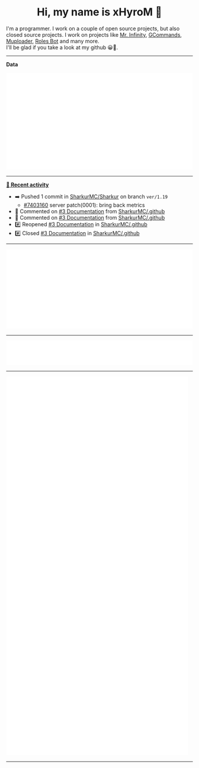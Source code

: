 <p align="center">
    <!-- <img src="https://avatars.githubusercontent.com/u/56601352" width="192" alt="hyro's pfp" /> -->
    <h1 align="center">Hi, my name is xHyroM 👋</h1>
</p>

I'm a programmer. I work on a couple of open source projects, but also closed source projects. I work on projects like [Mr. Infinity](https://discord.com/oauth2/authorize?client_id=720321585625694239&scope=bot%20applications.commands&permissions=8&redirect_uri=https://blobs.gq/imanager&prompt=consent&response_type=code), [GCommands](https://github.com/Garlic-Team/GCommands), [Muploader](https://github.com/xHyroM/Muploder), [Roles Bot](https://github.com/xHyroM/roles-bot) and many more.  
I'll be glad if you take a look at my github 😀👀.

___
**Data**

<img src="https://github.com/xHyroM/xHyroM/blob/master/.cache/base.svg">

___

**[📰 Recent activity](https://github.com/xHyroM)**
* ➡️ Pushed 1 commit in [SharkurMC/Sharkur](https://github.com/SharkurMC/Sharkur) on branch `ver/1.19`
  * [#7403160](https://github.com/SharkurMC/Sharkur/commit/7403160) server patch(0001): bring back metrics
* 💬 Commented on [#3 Documentation](https://github.com/SharkurMC/.github/issues/3) from [SharkurMC/.github](https://github.com/SharkurMC/.github)
* 💬 Commented on [#3 Documentation](https://github.com/SharkurMC/.github/issues/3) from [SharkurMC/.github](https://github.com/SharkurMC/.github)
* #️⃣ Reopened [#3 Documentation](https://github.com/SharkurMC/.github/issues/3) in [SharkurMC/.github](https://github.com/SharkurMC/.github)
* #️⃣ Closed [#3 Documentation](https://github.com/SharkurMC/.github/issues/3) in [SharkurMC/.github](https://github.com/SharkurMC/.github)


___

<img src="https://github.com/xHyroM/xHyroM/blob/master/.cache/isocalendar.svg">

___

<img src="https://github.com/xHyroM/xHyroM/blob/master/.cache/languages.svg">

___

<img src="https://github.com/xHyroM/xHyroM/blob/master/.cache/achievements.svg">

___
